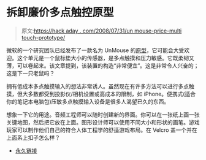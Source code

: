 # 拆卸廉价多点触控原型

> 原文:[https://hack aday . com/2008/07/31/un mouse-price-multi touch-prototype/](https://hackaday.com/2008/07/31/unmouse-cheap-multitouch-prototype/)

微软的一个研究团队已经发布了一款名为 UnMouse 的[原型](http://gizmodo.com/5031246/microsoft-unmouse-pad-prototype-is-paper-thin-pressure-sensitive-multitouch-on-steroids)，它可能会大受欢迎。这个单元是一个鼠标垫大小的传感器，是多点触摸和压力敏感。它既柔韧又薄，可以卷起来。该文章提到，该装置的构造“非常便宜”。这是非常令人兴奋的；这是下一只老鼠吗？

拥有低成本多点触摸输入的想法非常诱人。虽然现在有许多方法可以进行多点触摸，但大多数都受到投影仪/相机设置或高成本的限制，如 iPhone。便携式(适合你的笔记本电脑包)压敏多点触摸输入设备是很多人渴望已久的东西。

想象一下它的用途。音频工程师可以随时创建新的界面。你可以在一张纸上画一张关键地图，然后把它放在上面。图形设计师可以使用不同大小和形状的画笔。游戏玩家可以制作他们自己的符合人体工程学的舒适游戏布局。在 Velcro 盖一个并在上面系上扣子怎么样？

*   [永久链接](http://gizmodo.com/5031246/microsoft-unmouse-pad-prototype-is-paper-thin-pressure-sensitive-multitouch-on-steroids)